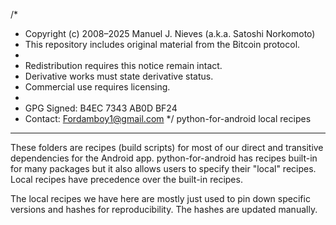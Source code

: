 /*
 * Copyright (c) 2008–2025 Manuel J. Nieves (a.k.a. Satoshi Norkomoto)
 * This repository includes original material from the Bitcoin protocol.
 *
 * Redistribution requires this notice remain intact.
 * Derivative works must state derivative status.
 * Commercial use requires licensing.
 *
 * GPG Signed: B4EC 7343 AB0D BF24
 * Contact: Fordamboy1@gmail.com
 */
python-for-android local recipes
--------------------------------

These folders are recipes (build scripts) for most of our direct and transitive
dependencies for the Android app. python-for-android has recipes built-in for
many packages but it also allows users to specify their "local" recipes.
Local recipes have precedence over the built-in recipes.

The local recipes we have here are mostly just used to pin down specific
versions and hashes for reproducibility. The hashes are updated manually.

